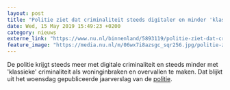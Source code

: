 ```yaml
---
layout: post
title: "Politie ziet dat criminaliteit steeds digitaler en minder 'klassiek' wordt"
date: Wed, 15 May 2019 15:49:23 +0200
category: nieuws
externe_link: "https://www.nu.nl/binnenland/5893119/politie-ziet-dat-criminaliteit-steeds-digitaler-en-minder-klassiek-wordt.html"
feature_image: "https://media.nu.nl/m/06wx7i8azsgc_sqr256.jpg/politie-ziet-dat-criminaliteit-steeds-digitaler-en-minder-klassiek-wordt.jpg"
---
```


De politie krijgt steeds meer met digitale criminaliteit en steeds minder met 'klassieke' criminaliteit als woninginbraken en overvallen te maken. Dat blijkt uit het woensdag gepubliceerde jaarverslag van de <a href="https://www.politie.nl/nieuws/2019/mei/15/jaarverantwoording-2018---veranderende-criminaliteit-in-veranderende-samenleving.html" target="_blank">politie</a>.
